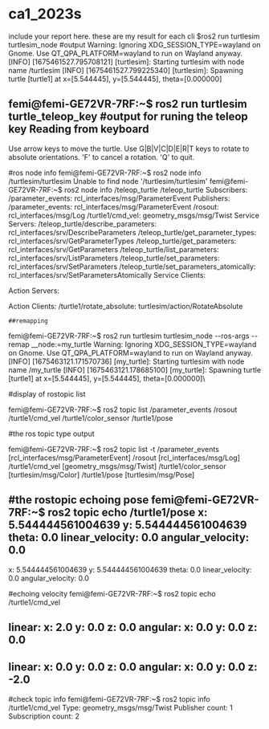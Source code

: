 # ca1_2023s

include your report here. 
these are my result  for each cli
$ros2 run turtlesim turtlesim_node
#output
Warning: Ignoring XDG_SESSION_TYPE=wayland on Gnome. Use QT_QPA_PLATFORM=wayland to run on Wayland anyway.
[INFO] [1675461527.795708121] [turtlesim]: Starting turtlesim with node name /turtlesim
[INFO] [1675461527.799225340] [turtlesim]: Spawning turtle [turtle1] at x=[5.544445], y=[5.544445], theta=[0.000000]

femi@femi-GE72VR-7RF:~$ ros2 run turtlesim turtle_teleop_key
#output for runing the teleop key
Reading from keyboard
---------------------------
Use arrow keys to move the turtle.
Use G|B|V|C|D|E|R|T keys to rotate to absolute orientations. 'F' to cancel a rotation.
'Q' to quit.

#ros node info 
femi@femi-GE72VR-7RF:~$ ros2 node info /turtlesim/turtlesim
Unable to find node '/turtlesim/turtlesim'
femi@femi-GE72VR-7RF:~$ ros2 node info /teleop_turtle 
/teleop_turtle
  Subscribers:
    /parameter_events: rcl_interfaces/msg/ParameterEvent
  Publishers:
    /parameter_events: rcl_interfaces/msg/ParameterEvent
    /rosout: rcl_interfaces/msg/Log
    /turtle1/cmd_vel: geometry_msgs/msg/Twist
  Service Servers:
    /teleop_turtle/describe_parameters: rcl_interfaces/srv/DescribeParameters
    /teleop_turtle/get_parameter_types: rcl_interfaces/srv/GetParameterTypes
    /teleop_turtle/get_parameters: rcl_interfaces/srv/GetParameters
    /teleop_turtle/list_parameters: rcl_interfaces/srv/ListParameters
    /teleop_turtle/set_parameters: rcl_interfaces/srv/SetParameters
    /teleop_turtle/set_parameters_atomically: rcl_interfaces/srv/SetParametersAtomically
  Service Clients:

  Action Servers:

  Action Clients:
    /turtle1/rotate_absolute: turtlesim/action/RotateAbsolute

    ##remapping
femi@femi-GE72VR-7RF:~$ ros2 run turtlesim turtlesim_node 
--ros-args --remap __node:=my_turtle
Warning: Ignoring XDG_SESSION_TYPE=wayland on Gnome. Use QT_QPA_PLATFORM=wayland to run on Wayland anyway.
[INFO] [1675463121.171570736] [my_turtle]: Starting turtlesim with node name /my_turtle
[INFO] [1675463121.178685100] [my_turtle]: Spawning turtle [turtle1] at x=[5.544445], y=[5.544445], theta=[0.000000]\

#display of rostopic list

femi@femi-GE72VR-7RF:~$ ros2 topic list
/parameter_events
/rosout
/turtle1/cmd_vel
/turtle1/color_sensor
/turtle1/pose

#the ros topic type output

femi@femi-GE72VR-7RF:~$ ros2 topic list -t
/parameter_events [rcl_interfaces/msg/ParameterEvent]
/rosout [rcl_interfaces/msg/Log]
/turtle1/cmd_vel [geometry_msgs/msg/Twist]
/turtle1/color_sensor [turtlesim/msg/Color]
/turtle1/pose [turtlesim/msg/Pose]

#the rostopic echoing pose
femi@femi-GE72VR-7RF:~$ ros2 topic echo /turtle1/pose
x: 5.544444561004639
y: 5.544444561004639
theta: 0.0
linear_velocity: 0.0
angular_velocity: 0.0
---
x: 5.544444561004639
y: 5.544444561004639
theta: 0.0
linear_velocity: 0.0
angular_velocity: 0.0

#echoing velocity
femi@femi-GE72VR-7RF:~$ ros2 topic echo /turtle1/cmd_vel 

linear:
  x: 2.0
  y: 0.0
  z: 0.0
angular:
  x: 0.0
  y: 0.0
  z: 0.0
---
linear:
  x: 0.0
  y: 0.0
  z: 0.0
angular:
  x: 0.0
  y: 0.0
  z: -2.0
---
#check topic info
femi@femi-GE72VR-7RF:~$ ros2 topic info /turtle1/cmd_vel 
Type: geometry_msgs/msg/Twist
Publisher count: 1
Subscription count: 2
